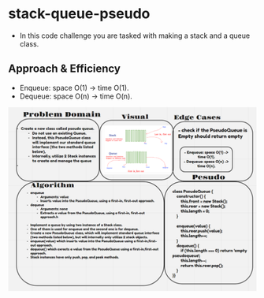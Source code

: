 # stack-queue-pseudo

- In this code challenge you are tasked with making a stack and a queue class.




## Approach & Efficiency

- Enqueue: space O(1) -> time O(1).
- Dequeue: space O(n) -> time O(n).


![PseudoQueue](./PseudoQueue.png)
